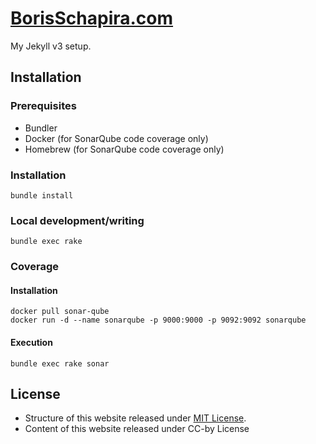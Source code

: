 # [BorisSchapira.com](https://borisschapira.com)

My Jekyll v3 setup.

## Installation

### Prerequisites

* Bundler
* Docker (for SonarQube code coverage only)
* Homebrew (for SonarQube code coverage only)

### Installation

```
bundle install
```

### Local development/writing

```
bundle exec rake
```

### Coverage 

#### Installation

```
docker pull sonar-qube
docker run -d --name sonarqube -p 9000:9000 -p 9092:9092 sonarqube
```

#### Execution

```
bundle exec rake sonar
```

## License

* Structure of this website released under [MIT License](LICENSE.md).
* Content of this website released under CC-by License
